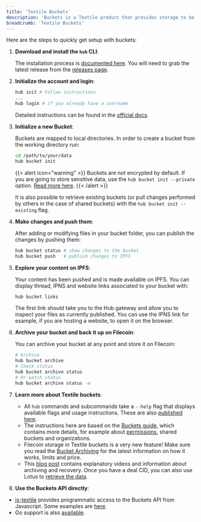 ```yaml
---
title: 'Textile Buckets'
description: 'Buckets is a Textile product that provides storage to be used in a very similar fashion as standard cloud storage, but using IPFS and Filecoin under the hood.'
breadcrumb: 'Textile Buckets'
---
```


Here are the steps to quickly get setup with buckets:

1. **Download and install the `hub` CLI**:

   The installation process is [documented here](https://docs.textile.io/hub/accounts/). You will need to grab the latest release from the [releases page](https://github.com/textileio/textile/releases/latest).

1. **Initialize the account and login**:

   ```sh
   hub init # Follow instructions
   ...
   hub login # if you already have a username
   ```

   Detailed instructions can be found in the [official docs](https://docs.textile.io/hub/accounts/#account-setup).

1. **Initialize a new Bucket**:

   Buckets are mapped to local directories. In order to create a bucket from the working directory run:

   ```sh
   cd /path/to/your/data
   hub bucket init
   ```

   {{< alert icon="warning" >}}
   Buckets are not encrypted by default. If you are going to store sensitive data, use the `hub bucket init --private` option. [Read more here](https://docs.textile.io/buckets/#encryption).
   {{< /alert >}}

   It is also possible to retrieve existing buckets (or pull changes performed by others in the case of shared buckets) with the `hub bucket init --existing` flag.

1. **Make changes and push them**:

   After adding or modifying files in your bucket folder, you can publish the changes by pushing them:

   ```sh
   hub bucket status # show changes to the bucket
   hub bucket push   # publish changes to IPFS
   ```

1. **Explore your content on IPFS**:

   Your content has been pushed and is made available on IPFS. You can display thread, IPNS and website links associated to your bucket with:

   ```sh
   hub bucket links
   ```

   The first link should take you to the Hub gateway and allow you to inspect your files as currently published. You can use the IPNS link for example, if you are hosting a website, to open it on the browser.

1. **Archive your bucket and back it up on Filecoin**:

   You can archive your bucket at any point and store it on Filecoin:

   ```sh
   # Archive
   hub bucket archive
   # Check status
   hub bucket archive status
   # Or watch status
   hub bucket archive status -w
   ```

1. **Learn more about Textile buckets**:

   - All `hub` commands and subcommands take a `--help` flag that displays available flags and usage instructions. These are also [published here](https://docs.textile.io/hub/cli/hub_buck/).
   - The instructions here are based on the [Buckets guide](https://docs.textile.io/buckets/), which contains more details, for example about [permissions](https://docs.textile.io/buckets/permissions/), shared buckets and organizations.
   - Filecoin storage in Textile buckets is a very new feature! Make sure you read the [Bucket Archiving](https://docs.textile.io/buckets/archiving/) for the latest information on how it works, limits and price.
   - This [blog post](https://blog.textile.io/buckets-diffing-syncing-archiving/) contains explanatory videos and information about archiving and recovery. Once you have a deal CID, you can also use Lotus to [retrieve the data](https://lotus.filecoin.io/docs/developers/retrieve-data/).

1. **Use the Buckets API directly**:

- [js-textile](https://textileio.github.io/js-textile/docs/hub.buckets) provides programmatic access to the Buckets API from Javascript. Some examples are [here](https://github.com/textileio/js-examples).
- Go support is also [available](https://docs.textile.io/tutorials/go/getting-started/).
